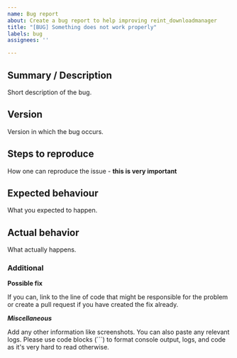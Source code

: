 ```yaml
---
name: Bug report
about: Create a bug report to help improving reint_downloadmanager
title: "[BUG] Something does not work properly"
labels: bug
assignees: ''

---
```


## Summary / Description

Short description of the bug.

## Version

Version in which the bug occurs.

## Steps to reproduce

How one can reproduce the issue - **this is very important**

## Expected behaviour

What you expected to happen.

## Actual behavior

What actually happens.

### Additional

**Possible fix**

If you can, link to the line of code that might be responsible
for the problem or create a pull request if you have created
the fix already.

***Miscellaneous***

Add any other information like screenshots. You can also paste
any relevant logs. Please use code blocks (```) to format console
output, logs, and code as it's very hard to read otherwise.
